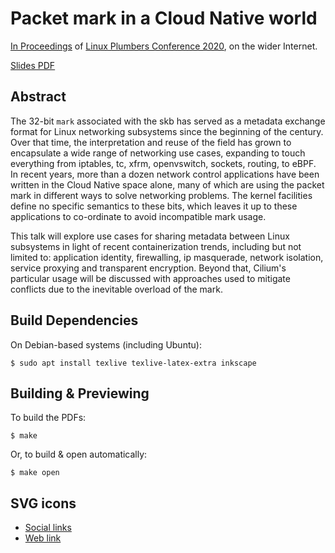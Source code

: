 # Packet mark in a Cloud Native world

[In Proceedings][lpc-talk] of [Linux Plumbers Conference 2020][lpc-conf], on
the wider Internet.

[Slides PDF](https://github.com/joestringer/lpc20-pkt-mark/blob/master/lpc20-pkt-mark-slides.pdf)

[lpc-talk]: https://linuxplumbersconf.org/event/7/contributions/697/
[lpc-conf]: https://www.linuxplumbersconf.org/event/7/

## Abstract

The 32-bit `mark` associated with the skb has served as a metadata exchange
format for Linux networking subsystems since the beginning of the century. Over
that time, the interpretation and reuse of the field has grown to encapsulate a
wide range of networking use cases, expanding to touch everything from
iptables, tc, xfrm, openvswitch, sockets, routing, to eBPF. In recent years,
more than a dozen network control applications have been written in the Cloud
Native space alone, many of which are using the packet mark in different ways
to solve networking problems. The kernel facilities define no specific
semantics to these bits, which leaves it up to these applications to
co-ordinate to avoid incompatible mark usage.

This talk will explore use cases for sharing metadata between Linux subsystems
in light of recent containerization trends, including but not limited to:
application identity, firewalling, ip masquerade, network isolation, service
proxying and transparent encryption. Beyond that, Cilium's particular usage
will be discussed with approaches used to mitigate conflicts due to the
inevitable overload of the mark.

## Build Dependencies

On Debian-based systems (including Ubuntu):

`$ sudo apt install texlive texlive-latex-extra inkscape`

## Building & Previewing

To build the PDFs:

`$ make`

Or, to build & open automatically:

`$ make open`

## SVG icons

* [Social links](https://simpleicons.org)
* [Web link](https://www.svgrepo.com/svg/42568/internet-grid)
